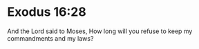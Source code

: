# Exodus 16:28

And the Lord said to Moses, How long will you refuse to keep my commandments and my laws?
